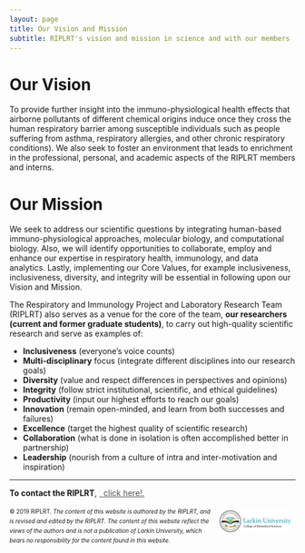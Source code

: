 ```yaml
---
layout: page
title: Our Vision and Mission
subtitle: RIPLRT's vision and mission in science and with our members
---
```


# Our Vision
To provide further insight into the immuno-physiological health effects that airborne pollutants of different chemical origins induce once they cross the human respiratory barrier among susceptible individuals such as people suffering from asthma, respiratory allergies, and other chronic respiratory conditions). We also seek to foster an environment that leads to enrichment in the professional, personal, and academic aspects of the RIPLRT members and interns. 

# Our Mission
We seek to address our scientific questions by integrating human-based immuno-physiological approaches, molecular biology, and computational biology. Also, we will identify opportunities to collaborate, employ and enhance our expertise in respiratory health, immunology, and data analytics.  Lastly, implementing our Core Values, for example inclusiveness, inclusiveness, diversity, and integrity will be essential in following upon our Vision and Mission.
 
The Respiratory and Immunology Project and Laboratory Research Team (RIPLRT) also serves as a venue for the core of the team, <strong>our researchers (current and former graduate students)</strong>, to carry out high-quality scientific research and serve as examples of:


- **Inclusiveness** (everyone’s voice counts)
- **Multi-disciplinary** focus (integrate different disciplines into our research goals)
- **Diversity** (value and respect differences in perspectives and opinions)
- **Integrity** (follow strict institutional, scientific, and ethical guidelines)
- **Productivity** (input our highest efforts to reach our goals)
- **Innovation** (remain open-minded, and learn from both successes and failures)
- **Excellence** (target the highest quality of scientific research)
- **Collaboration** (what is done in isolation is often accomplished better in partnership)
- **Leadership** (nourish from a culture of intra and inter-motivation and inspiration)

---
**To contact the RIPLRT**, 
<a href="mailto:contactus@riplrt.com" target="_blank" style="color:#515151;"><i class="fa fa-envelope" style="font-size:1em"></i> &nbsp; click here!.<br></a>

<a href="http://ularkin.org/college-of-biomedical-sciences/">
  <img src="/img/LU-Biomed-Logo-Horizontal-1.png" alt="College of Biomedical Sciences at Larkin University" align="right" style="width: 25%; height: 25%; margin:8px"/>
</a>

<font size="1">&#169; 2019 RIPLRT. <i>The content of this website is authored by the RIPLRT, and is revised and edited by the RIPLRT. The content of this website reflect the views of the authors and is not a publication of Larkin University, which bears no responsibility for the content found in this website</i>.</font>